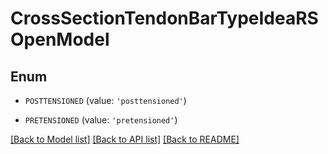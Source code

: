 # CrossSectionTendonBarTypeIdeaRSOpenModel


## Enum

* `POSTTENSIONED` (value: `'posttensioned'`)

* `PRETENSIONED` (value: `'pretensioned'`)

[[Back to Model list]](../README.md#documentation-for-models) [[Back to API list]](../README.md#documentation-for-api-endpoints) [[Back to README]](../README.md)


